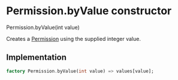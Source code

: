


# Permission.byValue constructor







Permission.byValue(int value)


<p>Creates a <a href="../../zego_uikit_prebuilt_live_audio_room/Permission-class.md">Permission</a> using the supplied integer value.</p>



## Implementation

```dart
factory Permission.byValue(int value) => values[value];
```







